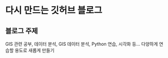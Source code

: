 # 다시 만드는 깃허브 블로그

## 블로그 주제
GIS 관련 공부, 데이터 분석, GIS 데이터 분석, Python 연습, 시각화 등... 다양하게 연습할 용도로 새롭게 만들기
